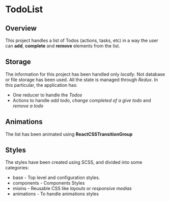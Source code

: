 # TodoList

## Overview
This project handles a list of Todos (actions, tasks, etc) in a way the user can **add**, **complete** and **remove** elements from the list.

## Storage
The information for this project has been handled only *locally*. Not database or file storage has been used. All the state is managed through *Redux*. In this particular, the application has:

* One reducer to handle the *Todos*
* Actions to handle *add todo*, *change completed of a give todo* and *remove a todo*

## Animations
The list has been animated using **ReactCSSTransitionGroup**

## Styles
The styles have been created using SCSS, and divided into some categories:

* base - Top level and configuration styles.
* components - Components Styles
* mixins - Reusable CSS like *layouts* or *responsive medias*
* animations - To handle animations styles
